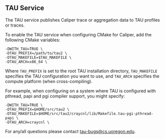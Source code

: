 TAU Service
--------------------------------

The TAU service publishes Caliper trace or aggregation data to TAU
profiles or traces.

To enable the TAU service when configuring CMake for Caliper, add 
the following CMake variables:

```
-DWITH_TAU=TRUE \
-DTAU_PREFIX=/path/to/tau2 \
-DTAU_MAKEFILE=$TAU_MAKEFILE \
-DTAU_ARCH=x86_64 \
```

Where `TAU_PREFIX` is set to the root TAU installation directory,
`TAU_MAKEFILE` specifies the TAU configuration you want to use, and
`TAU_ARCH` specifies the compute platform (when cross-compiling).

For example, when configuring on a system where TAU is configured with
pthread, papi and pgi compiler support, you might specify:

```
-DWITH_TAU=TRUE \
-DTAU_PREFIX=$HOME/src/tau2 \
-DTAU_MAKEFILE=$HOME/src/tau2/craycnl/lib/Makefile.tau-pgi-pthread-papi \
-DTAU_ARCH=craycnl \
```

For any/all questions please contact tau-bugs@cs.uoregon.edu.

